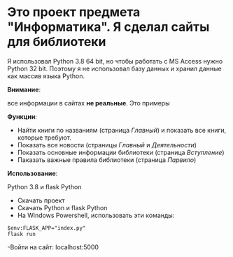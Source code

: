 # Это проект предмета "Информатика". Я сделал сайты для библиотеки

Я использовал Python 3.8 64 bit, но чтобы работать с MS Access нужно Python 32 bit. Поэтому я не использовал базу данных и хранил данные как массив языка Python.

**Внимание**: 

все информации в сайтах **не реальные**. Это примеры

**Функции**:

- Найти книги по названиям (страница *Главный*) и показать все книги, которые требуют. 
- Показать все новости (страницы *Главный* и *Деятельности*)
- Показать основные информации библиотеки (страница *Вступление*)
- Паказать важные правила библиотеки (страница *Парвило*)

**Использование**: 

Python 3.8 и flask Python

- Скачать проект
- Скачать Python и flask Python
- На Windows Powershell, использовать эти команды:

```
$env:FLASK_APP="index.py"
flask run
```

-Войти на сайт: localhost:5000